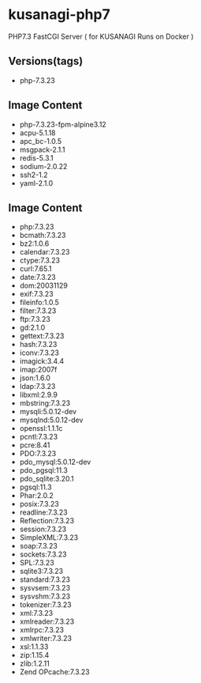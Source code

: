 # kusanagi-php7
PHP7.3 FastCGI Server ( for KUSANAGI Runs on Docker )

## Versions(tags)
- php-7.3.23

## Image Content
- php-7.3.23-fpm-alpine3.12
- acpu-5.1.18
- apc_bc-1.0.5
- msgpack-2.1.1
- redis-5.3.1
- sodium-2.0.22
- ssh2-1.2
- yaml-2.1.0

## Image Content
- php:7.3.23
- bcmath:7.3.23
- bz2:1.0.6
- calendar:7.3.23
- ctype:7.3.23
- curl:7.65.1
- date:7.3.23
- dom:20031129
- exif:7.3.23
- fileinfo:1.0.5
- filter:7.3.23
- ftp:7.3.23
- gd:2.1.0
- gettext:7.3.23
- hash:7.3.23
- iconv:7.3.23
- imagick:3.4.4
- imap:2007f
- json:1.6.0
- ldap:7.3.23
- libxml:2.9.9
- mbstring:7.3.23
- mysqli:5.0.12-dev
- mysqlnd:5.0.12-dev
- openssl:1.1.1c
- pcntl:7.3.23
- pcre:8.41
- PDO:7.3.23
- pdo_mysql:5.0.12-dev
- pdo_pgsql:11.3
- pdo_sqlite:3.20.1
- pgsql:11.3
- Phar:2.0.2
- posix:7.3.23
- readline:7.3.23
- Reflection:7.3.23
- session:7.3.23
- SimpleXML:7.3.23
- soap:7.3.23
- sockets:7.3.23
- SPL:7.3.23
- sqlite3:7.3.23
- standard:7.3.23
- sysvsem:7.3.23
- sysvshm:7.3.23
- tokenizer:7.3.23
- xml:7.3.23
- xmlreader:7.3.23
- xmlrpc:7.3.23
- xmlwriter:7.3.23
- xsl:1.1.33
- zip:1.15.4
- zlib:1.2.11
- Zend OPcache:7.3.23

